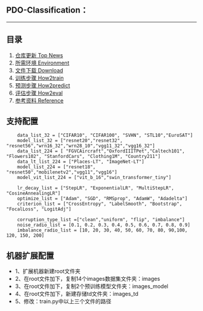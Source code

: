 ## PDO-Classification：
---

## 目录
1. [仓库更新 Top News](#仓库更新)
2. [所需环境 Environment](#所需环境)
3. [文件下载 Download](#文件下载)
4. [训练步骤 How2train](#训练步骤)
5. [预测步骤 How2predict](#预测步骤)
6. [评估步骤 How2eval](#评估步骤)
7. [参考资料 Reference](#Reference)


## 支持配置
```
    data_list_32 = ["CIFAR10", "CIFAR100", "SVHN", "STL10","EuroSAT"]
    model_list_32 = ["resnet20","resnet32", "resnet56","wrn16_32","wrn28_10","vgg11_32","vgg16_32"]
    data_list_224 = [ "FGVCAircraft","OxfordIIITPet","Caltech101", "Flowers102", "StanfordCars", "Clothing1M", "Country211"]
    data_lt_list_224 = ["Places-LT", "ImageNet-LT"]
    model_list_224 = ["resnet18", "resnet50","mobilenetv2","vgg11","vgg16"]
    model_vit_list_224 = ["vit_b_16","swin_transformer_tiny"]

    lr_decay_list = ["StepLR", "ExponentialLR", "MultiStepLR", "CosineAnnealingLR"]
    optimize_list = ["Adam", "SGD", "RMSprop", "AdamW", "Adadelta"] 
    criterion_list = ["CrossEntropy", "LabelSmooth", "Bootstrap", "FocalLoss", "LogitAdj"]

    corruption_type_list =["clean","uniform", "flip", "imbalance"]
    noise_radio_list = [0.1, 0.2, 0.3, 0.4, 0.5, 0.6, 0.7, 0.8, 0.9]
    imbalance_radio_list = [10, 20, 30, 40, 50, 60, 70, 80, 90,100, 120, 150, 200]
```


## 机器扩展配置

+ 1、扩展机器新建root文件夹
+ 2、在root文件加下，复制14个images数据集文件夹：images
+ 3、在root文件加下，复制2个预训练模型文件夹：images_model
+ 4、在root文件加下，新建存储td文件夹：images_td
+ 5、修改：train.py中以上三个文件的路径
